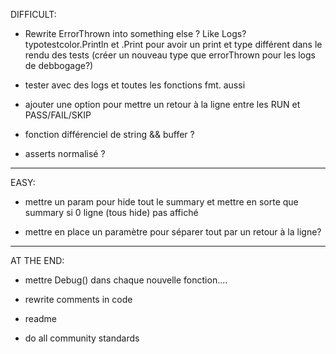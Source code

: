 DIFFICULT:

- Rewrite ErrorThrown into something else ? Like Logs?
typotestcolor.Println et .Print pour avoir un print et type différent dans le rendu des tests
(créer un nouveau type que errorThrown pour les logs de debbogage?)

- tester avec des logs et toutes les fonctions fmt. aussi

- ajouter une option pour mettre un retour à la ligne entre les RUN et PASS/FAIL/SKIP




- fonction différenciel de string && buffer ?

- asserts normalisé ?







-------
EASY:
- mettre un param pour hide tout le summary et mettre en sorte que summary si 0 ligne (tous hide) pas affiché

- mettre en place un paramètre pour séparer tout par un retour à la ligne?










--------------------------------
AT THE END:

- mettre Debug() dans chaque nouvelle fonction....

- rewrite comments in code
- readme
- do all community standards

